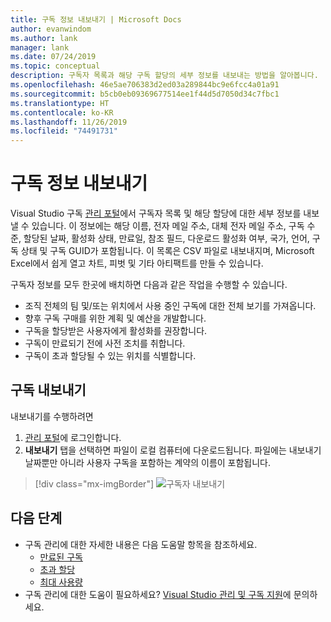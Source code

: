 ```yaml
---
title: 구독 정보 내보내기 | Microsoft Docs
author: evanwindom
ms.author: lank
manager: lank
ms.date: 07/24/2019
ms.topic: conceptual
description: 구독자 목록과 해당 구독 할당의 세부 정보를 내보내는 방법을 알아봅니다.
ms.openlocfilehash: 46e5ae706383d2ed03a289844bc9e6fcc4a01a91
ms.sourcegitcommit: b5cb0eb09369677514ee1f44d5d7050d34c7fbc1
ms.translationtype: HT
ms.contentlocale: ko-KR
ms.lasthandoff: 11/26/2019
ms.locfileid: "74491731"
---
```

# <a name="export-subscription-information"></a>구독 정보 내보내기
Visual Studio 구독 [관리 포털](https://manage.visualstudio.com)에서 구독자 목록 및 해당 할당에 대한 세부 정보를 내보낼 수 있습니다. 이 정보에는 해당 이름, 전자 메일 주소, 대체 전자 메일 주소, 구독 수준, 할당된 날짜, 활성화 상태, 만료일, 참조 필드, 다운로드 활성화 여부, 국가, 언어, 구독 상태 및 구독 GUID가 포함됩니다.  이 목록은 CSV 파일로 내보내지며, Microsoft Excel에서 쉽게 열고 차트, 피벗 및 기타 아티팩트를 만들 수 있습니다.

구독자 정보를 모두 한곳에 배치하면 다음과 같은 작업을 수행할 수 있습니다.
- 조직 전체의 팀 및/또는 위치에서 사용 중인 구독에 대한 전체 보기를 가져옵니다.
- 향후 구독 구매를 위한 계획 및 예산을 개발합니다. 
- 구독을 할당받은 사용자에게 활성화를 권장합니다.
- 구독이 만료되기 전에 사전 조치를 취합니다.  
- 구독이 초과 할당될 수 있는 위치를 식별합니다. 

## <a name="export-your-subscriptions"></a>구독 내보내기
내보내기를 수행하려면
1. [관리 포털](https://manage.visualstudio.com)에 로그인합니다.
2. **내보내기** 탭을 선택하면 파일이 로컬 컴퓨터에 다운로드됩니다. 파일에는 내보내기 날짜뿐만 아니라 사용자 구독을 포함하는 계약의 이름이 포함됩니다.
> [!div class="mx-imgBorder"]
> ![구독자 내보내기](_img/exporting-subscriptions/exporting-subscriptions.png)

## <a name="next-steps"></a>다음 단계
- 구독 관리에 대한 자세한 내용은 다음 도움말 항목을 참조하세요.
    - [만료된 구독](handle-expired-license.md)
    - [초과 할당](handle-overclaimed-license.md)
    - [최대 사용량](maximum-usage.md)
- 구독 관리에 대한 도움이 필요하세요?  [Visual Studio 관리 및 구독 지원](https://visualstudio.microsoft.com/support/support-overview-vs)에 문의하세요.